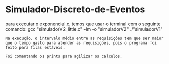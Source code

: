# Simulador-Discreto-de-Eventos
 
para executar o exponencial.c, temos que usar o terminal com o seguinte comando:
    gcc "simuladorV2_little.c" -lm -o "simuladorV2"
    ./"simuladorV1"

    Na execução, o intervalo médio entre as requisições tem que ser maior que o tempo gasto para atender as requisições, pois o programa foi feito para filas estáveis.

    Foi comentando os prints para agilizar os calculos.